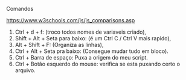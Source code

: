 Comandos

https://www.w3schools.com/js/js_comparisons.asp

1. Ctrl + d + f: (troco todos nomes de variaveis criado),
2. Shift + Alt + Seta para baixo: (é um Ctrl C / Ctrl V mais rapido),
3. Alt + Shift + F: (Organiza as linhas),
4. Ctrl + Alt + Seta pra baixo: (Consegue mudar tudo em bloco).
5. Ctrl + Barra de espaço: Puxa a origem do meu script.
6. Ctrl + Botão esquerdo do mouse: verifica se esta puxando certo o arquivo.